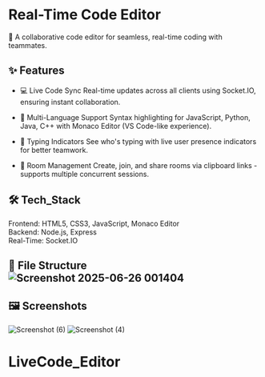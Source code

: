 # Real-Time Code Editor
🚀 A collaborative code editor for seamless, real-time coding with teammates.

## ✨ Features

- 💻 Live Code Sync
  Real-time updates across all clients using Socket.IO, ensuring instant collaboration.

- 📜 Multi-Language Support
  Syntax highlighting for JavaScript, Python, Java, C++ with Monaco Editor (VS Code-like experience).

- 👥 Typing Indicators
  See who's typing with live user presence indicators for better teamwork.

- 🔗 Room Management
  Create, join, and share rooms via clipboard links - supports multiple concurrent sessions.

## 🛠️ Tech_Stack

Frontend: HTML5, CSS3, JavaScript, Monaco Editor
<br>
Backend: Node.js, Express
<br>
Real-Time: Socket.IO
<br>

## 📂 File Structure![Screenshot 2025-06-26 001404](https://github.com/user-attachments/assets/eefefdd5-f4be-474e-be83-f1d73f5058b0)

## 🖼️ Screenshots
![Screenshot (6)](https://github.com/user-attachments/assets/5e6c7025-05e4-4427-bf45-70038330fae3)
![Screenshot (4)](https://github.com/user-attachments/assets/b931979b-4ac4-4cbc-a280-8361388e99a9)

# LiveCode_Editor
